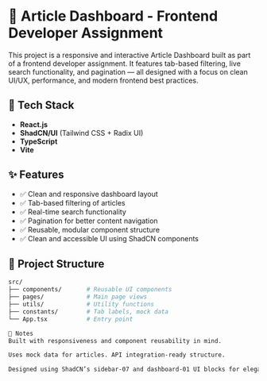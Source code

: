 # 📰 Article Dashboard - Frontend Developer Assignment

This project is a responsive and interactive Article Dashboard built as part of a frontend developer assignment. It features tab-based filtering, live search functionality, and pagination — all designed with a focus on clean UI/UX, performance, and modern frontend best practices.

## 🚀 Tech Stack

- **React.js**
- **ShadCN/UI** (Tailwind CSS + Radix UI)
- **TypeScript**
- **Vite**

## ✨ Features

- ✅ Clean and responsive dashboard layout
- ✅ Tab-based filtering of articles
- ✅ Real-time search functionality
- ✅ Pagination for better content navigation
- ✅ Reusable, modular component structure
- ✅ Clean and accessible UI using ShadCN components

## 📂 Project Structure

```bash
src/
├── components/       # Reusable UI components
├── pages/            # Main page views
├── utils/            # Utility functions
├── constants/        # Tab labels, mock data
└── App.tsx           # Entry point

📌 Notes
Built with responsiveness and component reusability in mind.

Uses mock data for articles. API integration-ready structure.

Designed using ShadCN’s sidebar-07 and dashboard-01 UI blocks for elegant layout.
